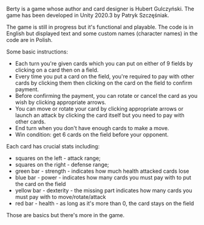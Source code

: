 Berty is a game whose author and card designer is Hubert Gulczyński. The game has been developed in Unity 2020.3 by Patryk Szczęśniak.

The game is still in progress but it's functional and playable. The code is in English but displayed text and some custom names (character names) in the code are in Polish.

Some basic instructions:

- Each turn you're given cards which you can put on either of 9 fields by clicking on a card then on a field.
- Every time you put a card on the field, you're required to pay with other cards by clicking them then clicking on the card on the field to confirm payment.
- Before confirming the payment, you can rotate or cancel the card as you wish by clicking appropriate arrows. 
- You can move or rotate your card by clicking appropriate arrows or launch an attack by clicking the card itself but you need to pay with other cards.
- End turn when you don't have enough cards to make a move.
- Win condition: get 6 cards on the field before your opponent.

Each card has crucial stats including:
- squares on the left - attack range;
- squares on the right - defense range;
- green bar - strength - indicates how much health attacked cards lose
- blue bar - power - indicates how many cards you must pay with to put the card on the field
- yellow bar - dexterity - the missing part indicates how many cards you must pay with to move/rotate/attack
- red bar - health - as long as it's more than 0, the card stays on the field

Those are basics but there's more in the game.